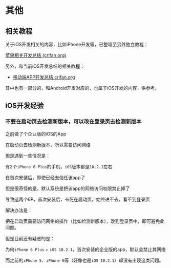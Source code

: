 # 其他

## 相关教程

关于iOS开发相关的内容，比如iPhone开发等，已整理至另外独立教程：

[苹果相关开发总结 (crifan.org)](https://book.crifan.org/books/apple_develop_summary/website/)

另外，和当前iOS开发总结的相关教程：

* [移动端APP开发总结 crifan.org](https://book.crifan.org/books/mobile_app_summary/website)

其中也有一部分的，和Android开发对应的，也属于iOS开发的内容，供参考。

## iOS开发经验

### 不要在启动页去检测新版本，可以改在登录页去检测新版本

之前做了个企业版的iOS的App

在启动页去检测新版本，所以需要访问网络

但是遇到一些情况是：

有2个`iPhone 6 Plus`的手机，`iOS`版本都是`10.2.1`左右

在首次安装后，即使已经去信任该app了

但是很奇怪的是，默认系统是把该app的网络访问权限禁止掉了

导致这两个6P，首次安装后，卡死在启动页，始终进不去，看不到登录页

解决办法是：

把在启动页需要访问网络的操作（比如检测新版本），改到登录页中，即可避免此问题。

但是目前还有疑惑的是：

为何`iPhone 6 Plus` + `iOS 10.2.1`，首次安装的企业版的app，默认会禁止其网络

而之前的`iPhone 5`、`iPhone 6`等（好像也是`iOS 10.2.1`）却没有出现这类问题。
